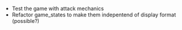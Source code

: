 - Test the game with attack mechanics
- Refactor game_states to make them indepentend of display format (possible?)
